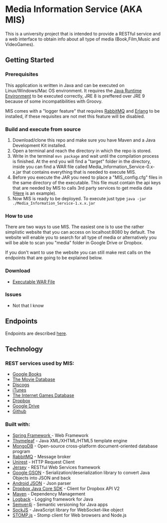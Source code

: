 # Media Information Service (AKA MIS)

This is a university project that is intended to provide a RESTful service and a web interface to obtain info about all type of media (Book,Film,Music and VideoGames).

## Getting Started


### Prerequisites

This application is written in Java and can be executed on Linux/Windows/Mac OS environment.
It requires the [Java Runtime Environment](https://www.java.com/it/download/) to be executed correctly, JRE 8 is preffered over JRE 9 because of some incompatibilities with Groovy.

MIS comes with a "logger feature" that requires [RabbitMQ](https://www.rabbitmq.com/download.html) and [Erlang](http://www.erlang.org/downloads) to be installed, if these requisites are not met this feature will be disabled.


### Build and execute from source

1. Download/clone this repo and make sure you have Maven and a Java Development Kit installed.
2. Open a terminal and reach the directory in which the repo is stored.
3. Write in the terminal ```mvn package``` and wait until the compilation process is finished. At the end you will find a "target" folder in the directory, inside you can find a WAR file called Media_Information_Service-0.x-x.jar that contains everything that is needed to execute MIS.
4. Before you execute the JAR you need to place a "MIS_config.cfg" files in the same directory of the executable. This file must contain the api keys that are needed by MIS to calls 3rd party services to get media data ([Here](https://pastebin.com/imDMx0py) is an example).
5. Now MIS is ready to be deployed. To execute just type ```java -jar ./Media_Information_Service-1.x.x.jar```

### How to use
There are two ways to use MIS. The easiest one is to use the rather simplistic website that you can access on localhost:8080 by default. The website will enable you to search for all type of media or alternatively you will be able to scan you "media" folder in Google Drive or Dropbox.

If you don't want to use the website you can still make rest calls on the endpoints that are going to be explained below.

### Download
- [Executable WAR File](https://github.com/LithiumSR/media_information_service/releases)
	
### Issues
- Not that I know


## Endpoints
Endpoints are described [here](https://github.com/LithiumSR/media_information_service/blob/master/Endpoints.md).


## Technology

### REST services used by MIS:
- [Google Books](https://developers.google.com/books/)
- [The Movie Database](https://www.themoviedb.org/)
- [Discogs](https://www.discogs.com/developers/)
- [iTunes](https://affiliate.itunes.apple.com/resources/documentation/itunes-store-web-service-search-api/)
- [The Internet Games Database](https://api.igdb.com/)
- [Dropbox](https://www.dropbox.com/developers)
- [Google Drive](https://developers.google.com/drive/)
- [Github](https://developer.github.com/v3/)


### Built with:
* [Spring Framework ](https://projects.spring.io/spring-framework/) - Web Framework 
* [Thymeleaf](http://www.thymeleaf.org/) - Java XML/XHTML/HTML5 template engine
* [MongoDB](https://www.mongodb.com/) - Open-source cross-platform document-oriented database program
* [RabbitMQ](https://www.rabbitmq.com/download.html) - Message broker
* [Unirest](http://unirest.io/) - HTTP Request Client
* [Jersey](https://jersey.github.io/) - RESTful Web Services framework
* [Google GSON](https://github.com/google/gson) - Serialization/deserialization library to convert Java Objects into JSON and back
* [Android JSON](https://developer.android.com/reference/org/json/package-summary.html) - Json parser
* [Dropbox Java Core SDK](https://github.com/dropbox/dropbox-sdk-java) - Client for Dropbox API V2
* [Maven](https://maven.apache.org/) - Dependency Management
* [Logback](https://logback.qos.ch/) - Logging framework for Java
* [Semver4j](https://github.com/vdurmont/semver4j) - Semantic versioning for Java apps
* [SockJS](https://github.com/sockjs/sockjs-client) - JavaScript library for WebSocket-like object
* [STOMP.js](https://github.com/jmesnil/stomp-websocket) - Stomp client for Web browsers and Node.js
